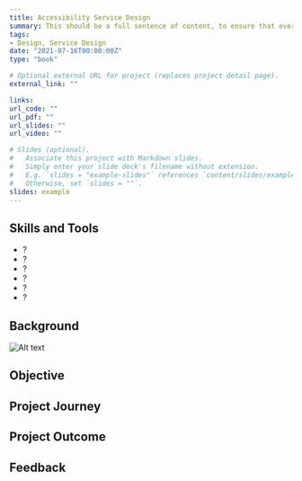 ```yaml
---
title: Accessibility Service Design
summary: This should be a full sentence of content, to ensure that everything matches up.
tags:
- Design, Service Design
date: "2021-07-16T00:00:00Z"
type: "book"

# Optional external URL for project (replaces project detail page).
external_link: ""

links:
url_code: ""
url_pdf: ""
url_slides: ""
url_video: ""

# Slides (optional).
#   Associate this project with Markdown slides.
#   Simply enter your slide deck's filename without extension.
#   E.g. `slides = "example-slides"` references `content/slides/example-slides.md`.
#   Otherwise, set `slides = ""`.
slides: example
---
```


## Skills and Tools
<ul class="skills-list">
<li>?</li>
<li>?</li>
<li>?</li>
<li>?</li>
<li>?</li>
<li>?</li>
</ul>

## Background


![Alt text](/portfolio/project/wearable-for-health/featured.jpg "Optional title")

## Objective

## Project Journey


## Project Outcome


## Feedback

